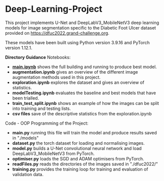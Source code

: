 # Deep-Learning-Project
This project implements U-Net and DeepLabV3_MobileNetV3 deep learning models for image segmentation specific to the Diabetic Foot Ulcer dataset provided on https://dfuc2022.grand-challenge.org.

These models have been built using Python version 3.9.16 and PyTorch version 1.12.1.

**Directory Guidance**
Notebooks:
  - [**main.ipynb**](https://github.com/christianmcb/Deep-Learning-Project/blob/main/notebooks/main.ipynb) shows the full building and running to produce best model.
  - **augmentation.ipynb** gives an overview of the different image augmentation methods used in this project.
  - **exploration.ipynb** explores the dataset and gives an overview of statistics.
  - **modelTesting.ipynb** evaluates the baseline and best models that have been trialled.
  - **train_test_split.ipynb** shows an example of how the images can be split into training and testing lists.
  - **csv files** save of the descriptive statistics from the exploration.ipynb

Code - OOP Programming of the Project:
  - **main.py** running this file will train the model and produce results saved in "./models"
  - **dataset.py** the torch dataset for loading and normalising images.
  - **model.py** builds a U-Net convolutional neural network and load DeepLabV3_MobileNetV3 from PyTorch.
  - **optimiser.py** loads the SGD and ADAM optimisers from PyTorch.
  - **readFiles.py** reads the directories of the images saved in "./dfuc2022/"
  - **training.py** provides the training loop for training and evaluation of validation data.
